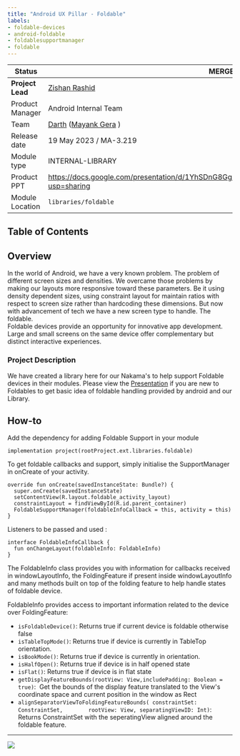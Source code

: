 ```yaml
---
title: "Android UX Pillar - Foldable"
labels:
- foldable-devices
- android-foldable
- foldablesupportmanager
- foldable
---
```



| **Status** | <!--start status:PURPLE-->MERGED<!--end status--> |
| --- | --- |
| **Project Lead** | [Zishan Rashid](https://tokopedia.atlassian.net/wiki/people/5c53e2323290dd17112962f7?ref=confluence)  |
| Product Manager | Android Internal Team |
| Team | [Darth](https://tokopedia.atlassian.net/people/team/8c90de56-d4f1-45a7-9021-bd87c4ea9ce2) ([Mayank Gera](https://tokopedia.atlassian.net/wiki/people/5f9281a8f162650070dacffd?ref=confluence) ) |
| Release date<br/> | 19 May 2023 / <!--start status:GREY-->MA-3.219<!--end status-->  |
| Module type |  <!--start status:PURPLE-->INTERNAL-LIBRARY<!--end status--> |
| Product PPT | <https://docs.google.com/presentation/d/1YhSDnG8GgzCa9b7O9U93MTgJk1yk55ZArtBpwTlhmfE/edit?usp=sharing>  |
| Module Location |  `libraries/foldable` |

## Table of Contents

<!--toc-->

## Overview

In the world of Android, we have a very known problem. The problem of different screen sizes and densities. We overcame those problems by making our layouts more responsive toward these parameters. Be it using density dependent sizes, using constraint layout for maintain ratios with respect to screen size rather than hardcoding these dimensions. But now with advancement of tech we have a new screen type to handle. The foldable.   
Foldable devices provide an opportunity for innovative app development. Large and small screens on the same device offer complementary but distinct interactive experiences.

### Project Description

We have created a library here for our Nakama's to help support Foldable devices in their modules. Please view the [Presentation](https://docs.google.com/presentation/d/1YhSDnG8GgzCa9b7O9U93MTgJk1yk55ZArtBpwTlhmfE/edit?usp=sharing) if you are new to Foldables to get basic idea of foldable handling provided by android and our Library.

## How-to

Add the dependency for adding Foldable Support in your module



```
implementation project(rootProject.ext.libraries.foldable)
```

To get foldable callbacks and support, simply initialise the SupportManager in onCreate of your activity.



```
override fun onCreate(savedInstanceState: Bundle?) {
  super.onCreate(savedInstanceState)
  setContentView(R.layout.foldable_activity_layout)
  constraintLayout = findViewById(R.id.parent_container)
  FoldableSupportManager(foldableInfoCallback = this, activity = this)
}
```


Listeners to be passed and used :



```
interface FoldableInfoCallback {
  fun onChangeLayout(foldableInfo: FoldableInfo)
}
```


The FoldableInfo class provides you with information for callbacks received in windowLayoutInfo, the FoldingFeature if present inside windowLayoutInfo and many methods built on top of the folding feature to help handle states of foldable device.

FoldableInfo provides access to important information related to the device over FoldingFeature:

- `isFoldableDevice()`: Returns true if current device is foldable otherwise false
- `isTableTopMode()`: Returns true if device is currently in TableTop orientation.
- `isBookMode()`: Returns true if device is currently in orientation.
- `isHalfOpen()`: Returns true if device is in half opened state
- `isFlat()`: Returns true if device is in flat state
- `getDisplayFeatureBounds(rootView: View,includePadding: Boolean = true)`:  Get the bounds of the display feature translated to the View's coordinate space and current position in the window as Rect
- `alignSeparatorViewToFoldingFeatureBounds( constraintSet: ConstraintSet,        rootView: View, separatingViewID: Int)`: Returns ConstraintSet with the seperatingView aligned around the foldable feature.



---

![](http://docs-android.tokopedia.net/images/docs/libraries/_IiKPq5UytGBfQaoViqY-NgdVmPuePQqbzGKT6ECFlZhsMtMpZ3E6A3-nxc4ZNoEIt_p9gILTyKDqrlPVeQm7OeQpvdotJgjaHABuOeahL2Xj3BTD7pRFymobJ-lSif28yIsUGt0dCONpr4KZzjzuI8Xqe6GKlMhFQH0tE5vBYyCnrffiDMOngFIl_c)

